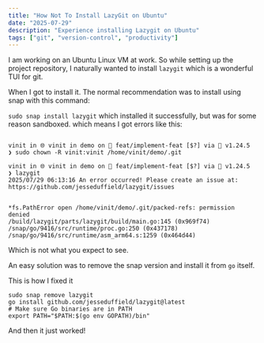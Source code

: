 ```yaml
---
title: "How Not To Install LazyGit on Ubuntu"
date: "2025-07-29"
description: "Experience installing Lazygit on Ubuntu"
tags: ["git", "version-control", "productivity"]
---
```


I am working on an Ubuntu Linux VM at work. So while setting up the project repository, I naturally wanted to install
`lazygit` which is a wonderful TUI for git.

When I got to install it. The normal recommendation was to install using snap with this command:

`sudo snap install lazygit` which installed it successfully, but was for some reason sandboxed. which means I got errors
like this:


```log

vinit in 🌐 vinit in demo on  feat/implement-feat [$?] via 🐹 v1.24.5
❯ sudo chown -R vinit:vinit /home/vinit/demo/.git

vinit in 🌐 vinit in demo on  feat/implement-feat [$?] via 🐹 v1.24.5
❯ lazygit
2025/07/29 06:13:16 An error occurred! Please create an issue at: https://github.com/jesseduffield/lazygit/issues


*fs.PathError open /home/vinit/demo/.git/packed-refs: permission denied
/build/lazygit/parts/lazygit/build/main.go:145 (0x969f74)
/snap/go/9416/src/runtime/proc.go:250 (0x437178)
/snap/go/9416/src/runtime/asm_arm64.s:1259 (0x464d44)
```

Which is not what you expect to see.

An easy solution was to remove the snap version and install it from `go` itself.

This is how I fixed it

```log
sudo snap remove lazygit
go install github.com/jesseduffield/lazygit@latest
# Make sure Go binaries are in PATH
export PATH="$PATH:$(go env GOPATH)/bin"
```

And then it just worked!
